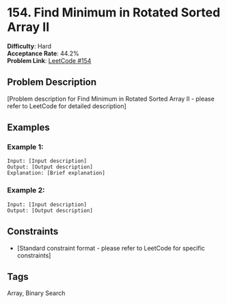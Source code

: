 # 154. Find Minimum in Rotated Sorted Array II

**Difficulty**: Hard  
**Acceptance Rate**: 44.2%  
**Problem Link**: [LeetCode #154](https://leetcode.com/problems/find-minimum-in-rotated-sorted-array-ii/)

## Problem Description

[Problem description for Find Minimum in Rotated Sorted Array II - please refer to LeetCode for detailed description]

## Examples

### Example 1:
```
Input: [Input description]
Output: [Output description]
Explanation: [Brief explanation]
```

### Example 2:
```
Input: [Input description]
Output: [Output description]
```

## Constraints

- [Standard constraint format - please refer to LeetCode for specific constraints]

## Tags
Array, Binary Search